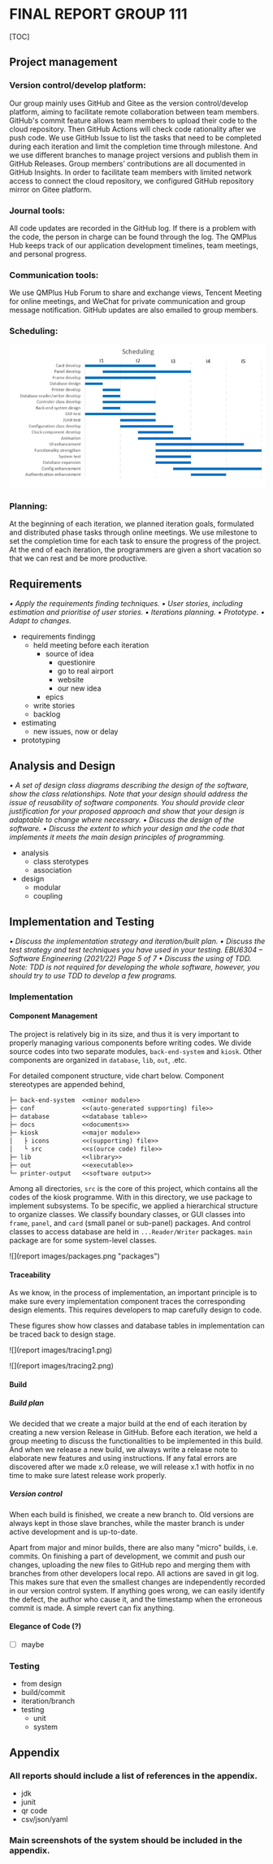 # FINAL REPORT GROUP 111

[TOC]

## Project management

### Version control/develop platform:

Our group mainly uses GitHub and Gitee as the version control/develop platform, aiming to facilitate remote collaboration between team members.
GitHub's commit feature allows team members to upload their code to the cloud repository. Then GitHub Actions will check code rationality after we push code. We use GitHub Issue to list the tasks that need to be completed during each iteration and limit the completion time through milestone. And we use different branches to manage project versions and publish them in GitHub Releases. Group members’ contributions are all documented in GitHub Insights.
In order to facilitate team members with limited network access to connect the cloud repository, we configured GitHub repository mirror on Gitee platform.

### Journal tools:

All code updates are recorded in the GitHub log. If there is a problem with the code, the person in charge can be found through the log.
The QMPlus Hub keeps track of our application development timelines, team meetings, and personal progress.

### Communication tools:

We use QMPlus Hub Forum to share and exchange views, Tencent Meeting for online meetings, and WeChat for private communication and group message notification. GitHub updates are also emailed to group members.

### Scheduling:
  ![img.png](report%20images/Scheduling.png)

### Planning:

At the beginning of each iteration, we planned iteration goals, formulated and distributed phase tasks through online meetings. We use milestone to set the completion time for each task to ensure the progress of the project.
At the end of each iteration, the programmers are given a short vacation so that we can rest and be more productive.


## Requirements

*• Apply the requirements finding techniques.
• User stories, including estimation and prioritise of user stories.
• Iterations planning.
• Prototype.
• Adapt to changes.*

- requirements findingg
  - held meeting before each iteration
    - source of idea
      - questionire
      - go to real airport
      - website
      - our new idea
    - epics
  - write stories
  - backlog
- estimating
  - new issues, now or delay
- prototyping

## Analysis and Design

*• A set of design class diagrams describing the design of the software, show
the class relationships. Note that your design should address the issue of
reusability of software components. You should provide clear justification
for your proposed approach and show that your design is adaptable to
change where necessary.
• Discuss the design of the software.
• Discuss the extent to which your design and the code that implements it
meets the main design principles of programming.*

- analysis
  - class sterotypes
  - association
- design
  - modular
  - coupling

## Implementation and Testing

*• Discuss the implementation strategy and iteration/built plan.
• Discuss the test strategy and test techniques you have used in your
testing.
EBU6304 – Software Engineering (2021/22) Page 5 of 7
• Discuss the using of TDD. Note: TDD is not required for developing the
whole software, however, you should try to use TDD to develop a few
programs.*

### Implementation

#### Component Management

The project is relatively big in its size, and thus it is very important to properly managing various components before writing codes. We divide source codes into two separate modules, `back-end-system` and `kiosk`. Other components are organized in `database`, `lib`, `out`, .etc.

For detailed component structure, vide chart below. Component stereotypes are appended behind,

```
├─ back-end-system  <<minor module>>
├─ conf             <<(auto-generated supporting) file>>
├─ database         <<database table>>
├─ docs             <<documents>>
├─ kiosk            <<major module>>
│   ├ icons         <<(supporting) file>>
│   └ src           <<s(ource code) file>>
├─ lib              <<library>>
├─ out              <<executable>>
└─ printer-output   <<software output>>
```

Among all directories, `src` is the core of this project, which contains all the codes of the kiosk programme. With in this directory, we use package to implement subsystems. To be specific, we applied a hierarchical structure to organize classes. We classify boundary classes, or GUI classes into `frame`, `panel`, and `card` (small panel or sub-panel) packages. And control classes to access database are held in `...Reader/Writer` packages. `main` package are for some system-level classes.

![](report images/packages.png "packages")

#### Traceability

As we know, in the process of implementation, an important principle is to make sure every implementation component traces the corresponding design elements. This requires developers to map carefully design to code.

These figures show how classes and database tables in implementation can be traced back to design stage.

![](report images/tracing1.png)

![](report images/tracing2.png)

#### Build

##### Build plan

We decided that we create a major build at the end of each iteration by creating a new version Release in GitHub. Before each iteration, we held a group meeting to discuss the functionalities to be implemented in this build. And when we release a new build, we always write a release note to elaborate new features and using instructions. If any fatal errors are discovered after we made x.0 release, we will release x.1 with hotfix in no time to make sure latest release work properly.

##### Version control

When each build is finished, we create a new branch to. Old versions are always kept in those slave branches, while the master branch is under active development and is up-to-date. 

Apart from major and minor builds, there are also many "micro" builds, i.e. commits. On finishing a part of development, we commit and push our changes, uploading the new files to GitHub repo and merging them with branches from other developers local repo. All actions are saved in git log. This makes sure that even the smallest changes are independently recorded in our version control system. If anything goes wrong, we can easily identify the defect, the author who cause it, and the timestamp when the erroneous commit is made. A simple revert can fix anything.

#### Elegance of Code (?)

- [ ] maybe

### Testing

 - from design
 - build/commit
 - iteration/branch
 - testing
   - unit
   - system

## Appendix

### All reports should include a list of references in the appendix.

- jdk
- junit
- qr code
- csv/json/yaml

### Main screenshots of the system should be included in the appendix.